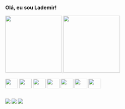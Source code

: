 ### Olá, eu sou Lademir!

<div align="center" style="display: inline-block">
  <a href="https://github.com/lademir">
  <img height="180em" src="https://github-readme-stats.vercel.app/api?username=lademir&show_icons=true&theme=algolia&include_all_commits=true&count_private=true"/>
  <img height="180em" src="https://github-readme-stats.vercel.app/api/top-langs/?username=lademir&layout=compact&langs_count=7&theme=algolia"/>
</div>
  
<div style="display: inline-block"><br>
  <img aling="center" height="30" width="40" src="https://cdn.jsdelivr.net/gh/devicons/devicon/icons/javascript/javascript-original.svg" />
  <img aling="center" height="30" width="40" src="https://cdn.jsdelivr.net/gh/devicons/devicon/icons/typescript/typescript-plain.svg" />
  <img aling="center" height="30" width="40" src="https://cdn.jsdelivr.net/gh/devicons/devicon/icons/react/react-original.svg" />
  <img aling="center" height="30" width="40" src="https://cdn.jsdelivr.net/gh/devicons/devicon/icons/flutter/flutter-plain.svg" />
  <img aling="center" height="30" width="40" src="https://cdn.jsdelivr.net/gh/devicons/devicon/icons/nodejs/nodejs-original.svg" />
   <img height="30" width="40" src="https://cdn.jsdelivr.net/gh/devicons/devicon/icons/firebase/firebase-plain.svg" />
   <img height="30" width="40" src="https://cdn.jsdelivr.net/gh/devicons/devicon/icons/nextjs/nextjs-line.svg" />
</div>
  
  ##
  <div> 
  <a href="https://instagram.com/lademir_jr" target="_blank"><img src="https://img.shields.io/badge/-Instagram-%23E4405F?style=for-the-badge&logo=instagram&logoColor=white" target="_blank"></a>
  <a href = "mailto:lademirjunior@gmail.com"><img src="https://img.shields.io/badge/-Gmail-%23333?style=for-the-badge&logo=gmail&logoColor=white" target="_blank"></a>
  <a href="https://www.linkedin.com/in/lademir-j%C3%BAnior-34b3981a7/" target="_blank"><img src="https://img.shields.io/badge/-LinkedIn-%230077B5?style=for-the-badge&logo=linkedin&logoColor=white" target="_blank"></a> 
 
</div>
  
